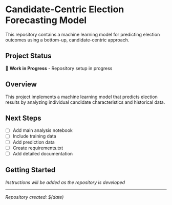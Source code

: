 # Candidate-Centric Election Forecasting Model

This repository contains a machine learning model for predicting election outcomes using a bottom-up, candidate-centric approach.

## Project Status
🚧 **Work in Progress** - Repository setup in progress

## Overview
This project implements a machine learning model that predicts election results by analyzing individual candidate characteristics and historical data.

## Next Steps
- [ ] Add main analysis notebook
- [ ] Include training data
- [ ] Add prediction data
- [ ] Create requirements.txt
- [ ] Add detailed documentation

## Getting Started
*Instructions will be added as the repository is developed*

---
*Repository created: $(date)*
